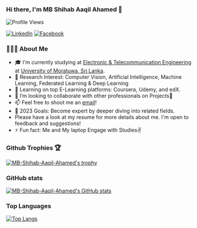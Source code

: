 ### Hi there, I'm MB Shihab Aaqil Ahamed 👋

![Profile Views](https://komarev.com/ghpvc/?username=MB-Shihab-Aaqil-Ahamed&style=flat-square&color=blueviolet)

[![LinkedIn](https://img.shields.io/badge/LinkedIn-Connect-blue?logo=linkedin&style=flat-square&link=https://www.linkedin.com/in/mb-shihab-aaqil-ahamed-094508215/)](https://www.linkedin.com/in/mb-shihab-aaqil-ahamed-094508215/)
[![Facebook](https://img.shields.io/badge/Facebook-Follow-blue?logo=facebook&style=flat-square&link=https://www.facebook.com/YOUR_USERNAME/)](https://www.facebook.com/mbshihabaaqil.ahamed?mibextid=ZbWKwL)

### 👨🏻‍💻 About Me

- 🎓 I'm currently studying at [Electronic & Telecommunication Engineering](https://ent.uom.lk/) at [University of Moratuwa, Sri Lanka](https://www.mrt.ac.lk/).
- 🌱 Research Interest: Computer Vision, Artificial Intelligence, Machine Learning, Federated Learning & Deep Learning
- 📃 Learning on top E-Learning platforms: Coursera, Udemy, and edX.
- 👯 I’m looking to collaborate with other professionals on Projects🤝
- 📫 Feel free to shoot me an [email](mailto:shihabaaqilahamed@gmail.com)!
- 🥅 2023 Goals: Become expert by deeper diving into related fields.
-  Please have a look at my resume for more details about me. I'm open to feedback and suggestions!
- ⚡ Fun fact: Me and My laptop Engage with Studies✌

### Github Trophies 🏆


[![MB-Shihab-Aaqil-Ahamed's trophy](https://github-profile-trophy.vercel.app/?username=MB-Shihab-Aaqil-Ahamed&theme=onedark)](https://github.com/MB-Shihab-Aaqil-Ahamed)

### GitHub stats

[![MB-Shihab-Aaqil-Ahamed's GitHub stats](https://github-readme-stats.vercel.app/api?username=MB-Shihab-Aaqil-Ahamed&show_icons=true&theme=dracula)](https://github.com/MB-Shihab-Aaqil-Ahamed)

### Top Languages

[![Top Langs](https://github-readme-stats.vercel.app/api/top-langs/?username=MB-Shihab-Aaqil-Ahamed&layout=compact&langs_count=10&hide_border=true&custom_title=Languages&bg_color=00000000)](https://github.com/MB-Shihab-Aaqil-Ahamed)
